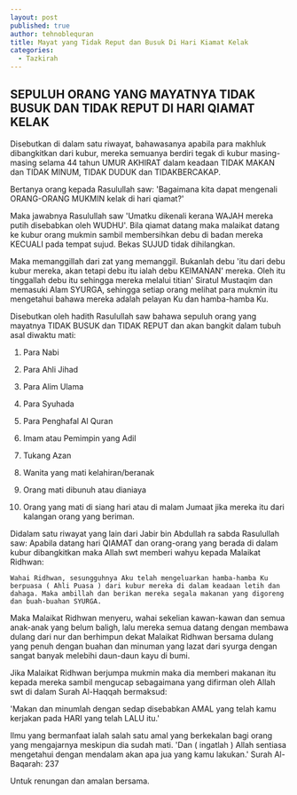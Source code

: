 ```yaml
---
layout: post
published: true
author: tehnoblequran
title: Mayat yang Tidak Reput dan Busuk Di Hari Kiamat Kelak
categories:
  - Tazkirah
---
```

## SEPULUH ORANG YANG MAYATNYA TIDAK BUSUK DAN TIDAK REPUT DI HARI QIAMAT KELAK
Disebutkan di dalam satu riwayat, bahawasanya apabila para makhluk dibangkitkan dari kubur, mereka semuanya berdiri tegak di kubur masing-masing selama 44 tahun UMUR AKHIRAT dalam keadaan TIDAK MAKAN dan TIDAK MINUM, TIDAK DUDUK dan TIDAKBERCAKAP.

Bertanya orang kepada Rasulullah saw: 'Bagaimana kita dapat mengenali ORANG-ORANG MUKMIN kelak di hari qiamat?'

Maka jawabnya Rasulullah saw 'Umatku dikenali kerana WAJAH mereka putih disebabkan oleh WUDHU'. Bila qiamat datang maka malaikat datang ke kubur orang mukmin sambil membersihkan debu di badan mereka KECUALI pada tempat sujud. Bekas SUJUD tidak dihilangkan.

Maka memanggillah dari zat yang memanggil. Bukanlah debu 'itu dari debu kubur mereka, akan tetapi debu itu ialah debu KEIMANAN' mereka. Oleh itu tinggallah debu itu sehingga mereka melalui titian' Siratul Mustaqim dan memasuki Alam SYURGA, sehingga setiap orang melihat para mukmin itu mengetahui bahawa mereka adalah pelayan Ku dan hamba-hamba Ku.

Disebutkan oleh hadith Rasulullah saw bahawa sepuluh orang yang mayatnya TIDAK BUSUK dan TIDAK REPUT dan akan bangkit dalam tubuh asal diwaktu mati:

1. Para Nabi

2. Para Ahli Jihad

3. Para Alim Ulama

4. Para Syuhada

5. Para Penghafal Al Quran

6. Imam atau Pemimpin yang Adil

7. Tukang Azan

8. Wanita yang mati kelahiran/beranak

9. Orang mati dibunuh atau dianiaya

10. Orang yang mati di siang hari atau di malam Jumaat jika mereka itu dari kalangan orang yang beriman.

Didalam satu riwayat yang lain dari Jabir bin Abdullah ra sabda Rasulullah saw: Apabila datang hari QIAMAT dan orang-orang yang berada di dalam kubur dibangkitkan maka Allah swt memberi wahyu kepada Malaikat Ridhwan:

`Wahai Ridhwan, sesungguhnya Aku telah mengeluarkan hamba-hamba Ku berpuasa ( Ahli Puasa ) dari kubur mereka di dalam keadaan letih dan dahaga. Maka ambillah dan berikan mereka segala makanan yang digoreng dan buah-buahan SYURGA.`

Maka Malaikat Ridhwan menyeru, wahai sekelian kawan-kawan dan semua anak-anak yang belum baligh, lalu mereka semua datang dengan membawa dulang dari nur dan berhimpun dekat Malaikat Ridhwan bersama dulang yang penuh dengan buahan dan minuman yang lazat dari syurga dengan sangat banyak melebihi daun-daun kayu di bumi.

Jika Malaikat Ridhwan berjumpa mukmin maka dia memberi makanan itu kepada mereka sambil mengucap sebagaimana yang difirman oleh Allah swt di dalam Surah Al-Haqqah bermaksud:

'Makan dan minumlah dengan sedap disebabkan AMAL yang telah kamu kerjakan pada HARI yang telah LALU itu.'

Ilmu yang bermanfaat ialah salah satu amal yang berkekalan bagi orang yang mengajarnya meskipun dia sudah mati. 'Dan ( ingatlah ) Allah sentiasa mengetahui dengan mendalam akan apa jua yang kamu lakukan.'
Surah Al-Baqarah: 237

Untuk renungan dan amalan bersama.